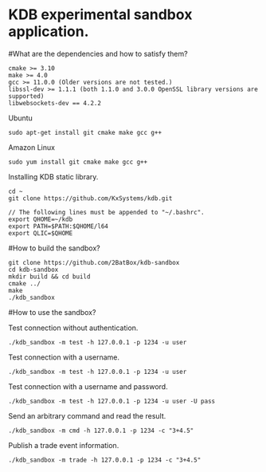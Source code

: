 # KDB experimental sandbox application.

#What are the dependencies and how to satisfy them?
```
cmake >= 3.10
make >= 4.0
gcc >= 11.0.0 (Older versions are not tested.)
libssl-dev >= 1.1.1 (both 1.1.0 and 3.0.0 OpenSSL library versions are supported)
libwebsockets-dev == 4.2.2
```

Ubuntu
```
sudo apt-get install git cmake make gcc g++
```

Amazon Linux
```
sudo yum install git cmake make gcc g++
```

Installing KDB static library.
```
cd ~
git clone https://github.com/KxSystems/kdb.git

// The following lines must be appended to "~/.bashrc".
export QHOME=~/kdb
export PATH=$PATH:$QHOME/l64
export QLIC=$QHOME
```

#How to build the sandbox?
```
git clone https://github.com/2BatBox/kdb-sandbox
cd kdb-sandbox
mkdir build && cd build
cmake ../
make
./kdb_sandbox
```

#How to use the sandbox?

Test connection without authentication.
```
./kdb_sandbox -m test -h 127.0.0.1 -p 1234 -u user
```

Test connection with a username.
```
./kdb_sandbox -m test -h 127.0.0.1 -p 1234 -u user
```

Test connection with a username and password.
```
./kdb_sandbox -m test -h 127.0.0.1 -p 1234 -u user -U pass
```

Send an arbitrary command and read the result.
```
./kdb_sandbox -m cmd -h 127.0.0.1 -p 1234 -c "3+4.5"
```

Publish a trade event information.
```
./kdb_sandbox -m trade -h 127.0.0.1 -p 1234 -c "3+4.5"
```

